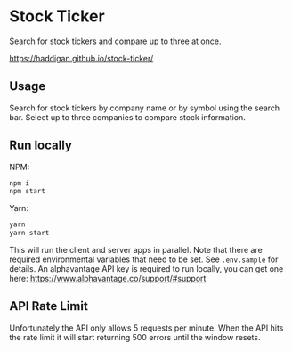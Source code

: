 # Stock Ticker

Search for stock tickers and compare up to three at once.

https://haddigan.github.io/stock-ticker/

## Usage

Search for stock tickers by company name or by symbol using the search bar. Select up to three companies to compare stock information.

## Run locally

NPM:

```sh
npm i
npm start
```

Yarn:

```sh
yarn
yarn start
```

This will run the client and server apps in parallel. Note that there are required environmental variables that need to be set. See `.env.sample` for details. An alphavantage API key is required to run locally, you can get one here: https://www.alphavantage.co/support/#support

## API Rate Limit

Unfortunately the API only allows 5 requests per minute. When the API hits the rate limit it will start returning 500 errors until the window resets.
